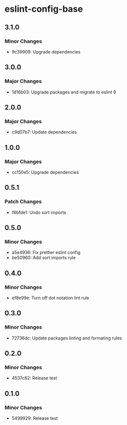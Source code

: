 # eslint-config-base

## 3.1.0

### Minor Changes

- 9c39909: Upgrade dependencies

## 3.0.0

### Major Changes

- 1d16b03: Upgrade packages and migrate to eslint 9

## 2.0.0

### Major Changes

- c9d07b7: Update dependencies

## 1.0.0

### Major Changes

- cc150e5: Upgrade dependencies

## 0.5.1

### Patch Changes

- f6bfde1: Undo sort imports

## 0.5.0

### Minor Changes

- a5e4936: Fix prettier eslint config
- be50960: Add sort imports rule

## 0.4.0

### Minor Changes

- ef8e99e: Turn off dot notation lint rule

## 0.3.0

### Minor Changes

- 72736dc: Update packages linting and formating rules

## 0.2.0

### Minor Changes

- 4537c62: Release test

## 0.1.0

### Minor Changes

- 5499929: Release test
